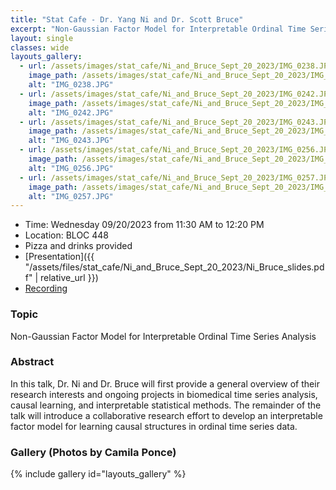 ```yaml
---
title: "Stat Cafe - Dr. Yang Ni and Dr. Scott Bruce"
excerpt: "Non-Gaussian Factor Model for Interpretable Ordinal Time Series Analysis"
layout: single
classes: wide
layouts_gallery:
  - url: /assets/images/stat_cafe/Ni_and_Bruce_Sept_20_2023/IMG_0238.JPG
    image_path: /assets/images/stat_cafe/Ni_and_Bruce_Sept_20_2023/IMG_0238.JPG
    alt: "IMG_0238.JPG"
  - url: /assets/images/stat_cafe/Ni_and_Bruce_Sept_20_2023/IMG_0242.JPG
    image_path: /assets/images/stat_cafe/Ni_and_Bruce_Sept_20_2023/IMG_0242.JPG
    alt: "IMG_0242.JPG"
  - url: /assets/images/stat_cafe/Ni_and_Bruce_Sept_20_2023/IMG_0243.JPG
    image_path: /assets/images/stat_cafe/Ni_and_Bruce_Sept_20_2023/IMG_0243.JPG
    alt: "IMG_0243.JPG"
  - url: /assets/images/stat_cafe/Ni_and_Bruce_Sept_20_2023/IMG_0256.JPG
    image_path: /assets/images/stat_cafe/Ni_and_Bruce_Sept_20_2023/IMG_0256.JPG
    alt: "IMG_0256.JPG"
  - url: /assets/images/stat_cafe/Ni_and_Bruce_Sept_20_2023/IMG_0257.JPG
    image_path: /assets/images/stat_cafe/Ni_and_Bruce_Sept_20_2023/IMG_0257.JPG
    alt: "IMG_0257.JPG"
---
```


- Time: Wednesday 09/20/2023 from 11:30 AM to 12:20 PM
- Location: BLOC 448
- Pizza and drinks provided
- [Presentation]({{ "/assets/files/stat_cafe/Ni_and_Bruce_Sept_20_2023/Ni_Bruce_slides.pdf" | relative_url }})
- [Recording](https://youtu.be/GfaMtA9XvNs)


### Topic

Non-Gaussian Factor Model for Interpretable Ordinal Time Series Analysis


### Abstract

In this talk, Dr. Ni and Dr. Bruce will first provide a general overview of their research interests and ongoing projects in biomedical time series analysis, causal learning, and interpretable statistical methods. The remainder of the talk will introduce a collaborative research effort to develop an interpretable factor model for learning causal structures in ordinal time series data.

### Gallery (Photos by Camila Ponce)

{% include gallery id="layouts_gallery" %}

